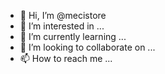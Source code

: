 - 👋 Hi, I’m @mecistore
- 👀 I’m interested in ...
- 🌱 I’m currently learning ...
- 💞️ I’m looking to collaborate on ...
- 📫 How to reach me ...

<!---
mecistore/mecistore is a ✨ special ✨ repository because its `README.md` (this file) appears on your GitHub profile.
You can click the Preview link to take a look at your changes.
--->

